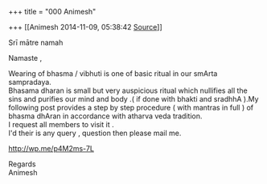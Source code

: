 +++
title = "000 Animesh"

+++
[[Animesh	2014-11-09, 05:38:42 [Source](https://groups.google.com/g/samskrita/c/_gptXTGJBYo)]]



Srī mātre namah

Namaste ,

Wearing of bhasma / vibhuti is one of basic ritual in our smArta sampradaya.  
Bhasama dharan is small but very auspicious ritual which nullifies all the sins and purifies our mind and body .( if done with bhakti and sradhhA ).My following post provides a step by step procedure ( with mantras in full ) of bhasma dhAran in accordance with atharva veda tradition.  
I request all members to visit it .  
I'd their is any query , question then please mail me.

<http://wp.me/p4M2ms-7L>

Regards  
Animesh

